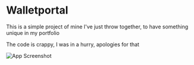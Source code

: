 # Walletportal

This is a simple project of mine I've just throw together, to have something unique in my portfolio

The code is crappy, I was in a hurry, apologies for that

![App Screenshot](https://i.ibb.co/GcB4zq9/walletportal.png)
